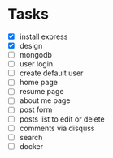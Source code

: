 
# Tasks

- [x] install express
- [x] design
- [ ] mongodb
- [ ] user login
- [ ] create default user
- [ ] home page
- [ ] resume page
- [ ] about me page
- [ ] post form
- [ ] posts list to edit or delete
- [ ] comments via disquss
- [ ] search
- [ ] docker